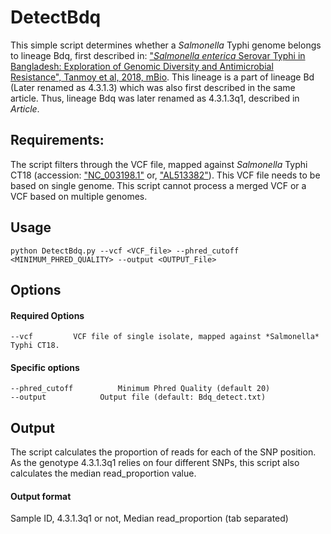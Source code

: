 # DetectBdq

This simple script determines whether a *Salmonella* Typhi genome belongs to lineage Bdq, first described in: ["*Salmonella enterica* Serovar Typhi in Bangladesh: Exploration of Genomic Diversity and Antimicrobial Resistance", Tanmoy et al, 2018, mBio](http://https://mbio.asm.org/content/9/6/e02112-18).
This lineage is a part of lineage Bd (Later renamed as 4.3.1.3) which was also first described in the same article. Thus, lineage Bdq was later renamed as 4.3.1.3q1, described in *Article*.

## Requirements:
The script filters through the VCF file, mapped against *Salmonella* Typhi CT18 (accession: ["NC_003198.1"](https://www.ncbi.nlm.nih.gov/nuccore/NC_003198) or, ["AL513382"](https://www.ncbi.nlm.nih.gov/nuccore/AL513382)).
This VCF file needs to be based on single genome. This script cannot process a merged VCF or a VCF based on multiple genomes.

## Usage
```
python DetectBdq.py --vcf <VCF_file> --phred_cutoff <MINIMUM_PHRED_QUALITY> --output <OUTPUT_File>
```

## Options
#### Required Options
```
--vcf         VCF file of single isolate, mapped against *Salmonella* Typhi CT18.
```

#### Specific options
```
--phred_cutoff          Minimum Phred Quality (default 20)
--output            Output file (default: Bdq_detect.txt)
```

## Output
The script calculates the proportion of reads for each of the SNP position. As the genotype 4.3.1.3q1 relies on four different SNPs, this script also calculates the median read_proportion value.
#### Output format
Sample ID, 4.3.1.3q1 or not, Median read_proportion (tab separated)
